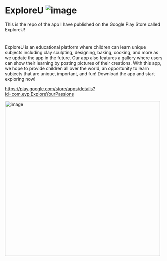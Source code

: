# ExploreU ![image](https://github.com/aru-g2004/ExploreU/assets/79277193/065e6560-9528-4ad2-9a32-15c68907e885)

This is the repo of the app I have published on the Google Play Store called ExploreU!
#
ExploreU is an educational platform where children can learn unique subjects including clay sculpting, designing, baking, cooking, and more as we update the app in the future. Our app also features a gallery where users can show their learning by posting pictures of their creations. With this app, we hope to provide children all over the world, an opportunity to learn subjects that are unique, important, and fun! Download the app and start exploring now!

https://play.google.com/store/apps/details?id=com.eyp.ExploreYourPassions


<img width="496" alt="image" src="https://github.com/aru-g2004/ExploreU/assets/79277193/475be16e-db26-4706-a881-94c0fc933f69">
